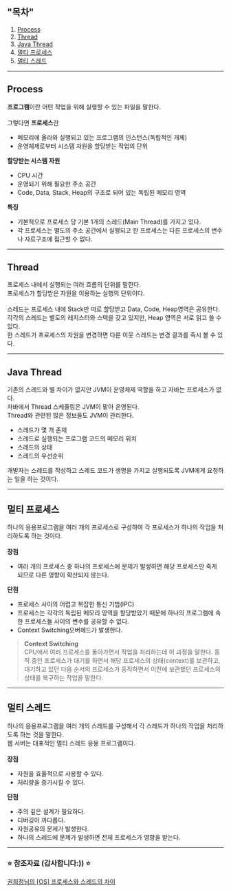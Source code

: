 ## "목차" <br>
1. [Process](#process-) <br>
2. [Thread](#thread-) <br>
3. [Java Thread](#java-thread-) <br>
4. [멀티 프로세스](#멀티-프로세스-) <br>
5. [멀티 스레드](#멀티-스레드-) <br>  

---
## Process <br>

**프로그램**이란 어떤 작업을 위해 실행할 수 있는 파일을 말한다. <br>
<br>
그렇다면 **프로세스**란 <br>
- 메모리에 올라와 실행되고 있는 프로그램의 인스턴스(독립적인 개체)
- 운영체제로부터 시스템 자원을 할당받는 작업의 단위

**할당받는 시스템 자원** <br>
- CPU 시간
- 운영되기 위해 필요한 주소 공간
- Code, Data, Stack, Heap의 구조로 되어 있는 독립된 메모리 영역

**특징** <br>
- 기본적으로 프로세스 당 기본 1개의 스레드(Main Thread)를 가지고 있다.
- 각 프로세스는 별도의 주소 공간에서 실행되고 한 프로세스는 다른 프로세스의 변수나 자료구조에 접근할 수 없다. 

---
## Thread <br>

프로세스 내에서 실행되는 여러 흐름의 단위를 말한다. <br>
프로세스가 할당받은 자원을 이용하는 실행의 단위이다. <br>
<br>
스레드는 프로세스 내에 Stack만 따로 할당받고 Data, Code, Heap영역은 공유한다. <br>
각각의 스레드는 별도의 레지스터와 스택을 갖고 있지만, Heap 영역은 서로 읽고 쓸 수 있다. <br>
한 스레드가 프로세스의 자원을 변경하면 다른 이웃 스레드는 변경 결과를 즉시 볼 수 있다. <br>

---
## Java Thread <br>

기존의 스레드와 별 차이가 없지만 JVM이 운영체제 역할을 하고 자바는 프로세스가 없다. <br>
자바에서 Thread 스케줄링은 JVM이 맡아 운영된다. <br>
Thread와 관련된 많은 정보들도 JVM이 관리한다. <br>
- 스레드가 몇 개 존재
- 스레드로 실행되는 프로그램 코드의 메모리 위치
- 스레드의 상태
- 스레드의 우선순위

개발자는 스레드를 작성하고 스레드 코드가 생명을 가지고 실행되도록 JVM에게 요청하는 일을 하는 것이다. <br>

---
## 멀티 프로세스 <br>

하나의 응용프로그램을 여러 개의 프로세스로 구성하여 각 프로세스가 하나의 작업을 처리하도록 하는 것이다. <br>
<br>
**장점** <br>
- 여러 개의 프로세스 중 하나의 프로세스에 문제가 발생하면 해당 프로세스만 죽게 되므로 다른 영향이 확산되지 않는다.

**단점** <br>
- 프로세스 사이의 어렵고 복잡한 통신 기법(IPC)
- 프로세스는 각각의 독립된 메모리 영역을 할당받았기 때문에 하나의 프로그램에 속한 프로세스들 사이의 변수를 공유할 수 없다.
- Context Switching오버헤드가 발생한다.

> **Context Switching** <br>
> CPU에서 여러 프로세스를 돌아가면서 작업을 처리하는데 이 과정을 말한다. 동작 중인 프로세스가 대기를 하면서 해당 프로세스의 상태(context)를 보관하고, 대기하고 있던 다음 순서의 프로세스가 동작하면서 이전에 보관했던 프로세스의 상태를 복구하는 작업을 말한다. 

---
## 멀티 스레드 <br>

하나의 응용프로그램을 여러 개의 스레드를 구성해서 각 스레드가 하나의 작업을 처리하도록 하는 것을 말한다. <br>
웹 서버는 대표적인 멀티 스레드 응용 프로그램이다. <br>
<br>
**장점** <br>
- 자원을 효율적으로 사용할 수 있다.
- 처리량을 증가시킬 수 있다.

**단점** <br>
- 주의 깊은 설계가 필요하다.
- 디버깅이 까다롭다.
- 자원공유의 문제가 발생한다.
- 하나의 스레드에 문제가 발생하면 전체 프로세스가 영향을 받는다.   

---
### ⭐️ 참조자료 (감사합니다:)) ⭐️ <br>
[권희정님의 [OS] 프로세스와 스레드의 차이](https://gmlwjd9405.github.io/2018/09/14/process-vs-thread.html) <br>